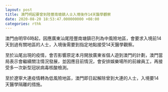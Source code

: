```yaml
---
layout: post
title: 澳門明起要曾到陸豐南塘鎮人士入境後作14天醫學觀察
date: 2020-08-20 18:53:47.000000000 +08:00
categories: rthk
---
```


澳門由明早6時起，因應廣東汕尾陸豐南塘鎮已列為中風險地區，會要求入境前14天到過有關地區的人士，入境後需要到指定地點接受14天醫學觀察。

至於汕尾出現的疫情，會否影響原定本月開放廣東省個人遊到澳門的計劃，澳門當局表示會繼續關注情況發展，並因應目前情況，會安排娛樂場所的前線員工，再接受多一次新型冠狀病毒核酸檢測。

至於遼寧大連疫情轉為低風險地區，澳門即日起解除曾到大連的人士，入境要14天醫學隔離的措施。
